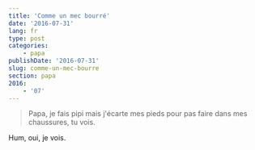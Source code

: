 ```yaml
---
title: 'Comme un mec bourré'
date: '2016-07-31'
lang: fr
type: post
categories:
    - papa
publishDate: '2016-07-31'
slug: comme-un-mec-bourre
section: papa
2016:
    - '07'
---
```


> Papa, je fais pipi mais j'écarte mes pieds pour pas faire dans mes chaussures, tu vois.

Hum, oui, je vois.
